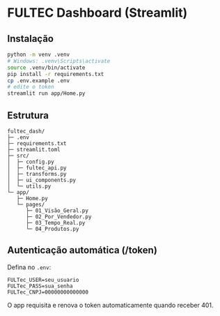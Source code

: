 # FULTEC Dashboard (Streamlit)

## Instalação
```bash
python -m venv .venv
# Windows: .venv\Scripts\activate
source .venv/bin/activate
pip install -r requirements.txt
cp .env.example .env
# edite o token
streamlit run app/Home.py
```

## Estrutura
```
fultec_dash/
├─ .env
├─ requirements.txt
├─ streamlit.toml
├─ src/
│  ├─ config.py
│  ├─ fultec_api.py
│  ├─ transforms.py
│  ├─ ui_components.py
│  └─ utils.py
└─ app/
   ├─ Home.py
   └─ pages/
      ├─ 01_Visão_Geral.py
      ├─ 02_Por_Vendedor.py
      ├─ 03_Tempo_Real.py
      └─ 04_Produtos.py
```

## Autenticação automática (/token)
Defina no `.env`:

```
FULTec_USER=seu_usuario
FULTec_PASS=sua_senha
FULTec_CNPJ=00000000000000
```
O app requisita e renova o token automaticamente quando receber 401.

